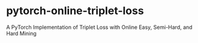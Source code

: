 # pytorch-online-triplet-loss
A PyTorch Implementation of Triplet Loss with Online Easy, Semi-Hard, and Hard Mining
